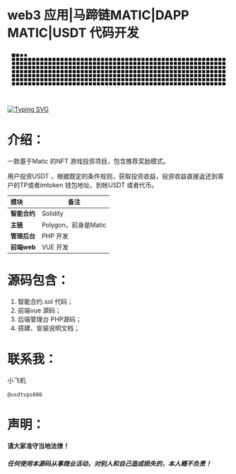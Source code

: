 # web3 应用|马蹄链MATIC|DAPP MATIC|USDT 代码开发    

![find YOU](https://raw.githubusercontent.com/BEPb/BEPb/output/github-contribution-grid-snake.svg)



[![Typing SVG](https://readme-typing-svg.herokuapp.com?font=Fira+Code&weight=200&size=16&pause=1000&width=502&lines=Hey%EF%BC%8CI+am+%E5%98%89%E7%A6%BE%E6%9C%9B%E5%B2%97+My+Telegram+is+%40usdtvps666)](https://git.io/typing-svg)



# 介绍：

一款基于Matic 的NFT 游戏投资项目，包含推荐奖励模式。

用户投资USDT ，根据既定的条件规则，获取投资收益，投资收益直接返还到客户的TP或者imtoken 钱包地址，到帐USDT 或者代币。

| 模块         | 备注                 |
| :----------- | -------------------- |
| **智能合约** | Solidity             |
| **主链**     | Polygon，前身是Matic |
| **管理后台** | PHP 开发             |
| **前端web**  | VUE 开发             |

# 源码包含：

1. 智能合约.sol 代码；
2. 前端vue 源码；
3. 后端管理台 PHP源码；
4. 搭建、安装说明文档；



# 联系我：

小飞机

```
@usdtvps666
```



# 声明：

#### 请大家准守当地法律！

##### 任何使用本源码从事商业活动，对别人和自己造成损失的，本人概不负责！